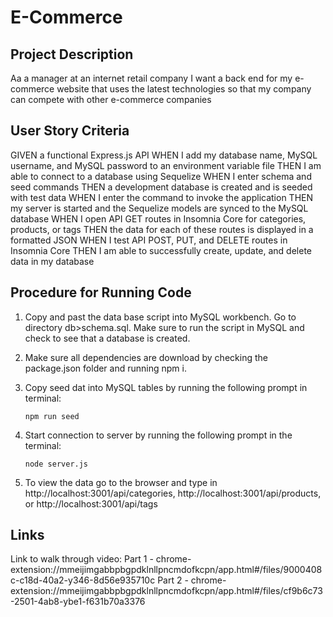 # E-Commerce

## Project Description

Aa a manager at an internet retail company
I want a back end for my e-commerce website that uses the latest technologies
so that my company can compete with other e-commerce companies

## User Story Criteria

GIVEN a functional Express.js API
WHEN I add my database name, MySQL username, and MySQL password to an environment variable file
THEN I am able to connect to a database using Sequelize
WHEN I enter schema and seed commands
THEN a development database is created and is seeded with test data
WHEN I enter the command to invoke the application
THEN my server is started and the Sequelize models are synced to the MySQL database
WHEN I open API GET routes in Insomnia Core for categories, products, or tags
THEN the data for each of these routes is displayed in a formatted JSON
WHEN I test API POST, PUT, and DELETE routes in Insomnia Core
THEN I am able to successfully create, update, and delete data in my database

## Procedure for Running Code

1.  Copy and past the data base script into MySQL workbench. Go to directory db>schema.sql. Make sure to run the script in MySQL and check to see that a database is created.

2.  Make sure all dependencies are download by checking the package.json folder and running npm i.

3.  Copy seed dat into MySQL tables by running the following prompt in terminal:

        npm run seed

4.  Start connection to server by running the following prompt in the terminal:

        node server.js

5.  To view the data go to the browser and type in http://localhost:3001/api/categories, http://localhost:3001/api/products, or http://localhost:3001/api/tags

## Links

Link to walk through video:
Part 1 - chrome-extension://mmeijimgabbpbgpdklnllpncmdofkcpn/app.html#/files/9000408c-c18d-40a2-y346-8d56e935710c
Part 2 - chrome-extension://mmeijimgabbpbgpdklnllpncmdofkcpn/app.html#/files/cf9b6c73-2501-4ab8-ybe1-f631b70a3376
